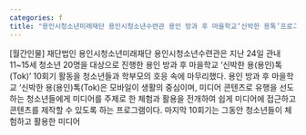 ```yaml
---
categories: f
title: "용인시청소년미래재단 용인시청소년수련관 용인 방과 후 마을학교‘신박한 용톡’프로그램 성료"
---
```

[월간인물] 재단법인 용인시청소년미래재단 용인시청소년수련관은 지난 24일 관내 11~15세 청소년 20명을 대상으로 진행한 용인 방과 후 마을학교 ‘신박한 용(용인)톡(Tok)’ 10회기 활동을 청소년들과 학부모의 호응 속에 마무리했다. 용인 방과 후 마을학교 ‘신박한 용(용인)톡(Tok)은 모바일이 생활의 중심이며, 미디어 콘텐츠로 유행을 선도하는 청소년들에게 미디어를 주제로 한 체험과 활용을 전개하여 쉽게 미디어에 접근하고 콘텐츠를 제작할 수 있도록 하는 프로그램이다. 마지막 10회기는 그동안 청소년들이 체험하고 활용한 미디어